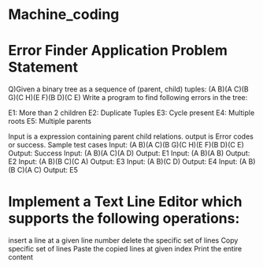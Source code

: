 # Machine_coding
# Error Finder Application Problem Statement 



Q)Given a binary tree as a sequence of (parent, child) tuples: (A B)(A C)(B G)(C H)(E F)(B D)(C E) Write a program to find following errors in the tree:



E1: More than 2 children
E2: Duplicate Tuples
E3: Cycle present
E4: Multiple roots
E5: Multiple parents



Input is a expression containing parent child relations. output is Error codes or success.
Sample test cases
Input: (A B)(A C)(B G)(C H)(E F)(B D)(C E) Output: Success
Input: (A B)(A C)(A D) Output: E1
Input: (A B)(A B) Output: E2
Input: (A B)(B C)(C A) Output: E3
Input: (A B)(C D) Output: E4
Input: (A B)(B C)(A C) Output: E5


# Implement a Text Line Editor which supports the following operations:

insert a line at a given line number
delete the specific set of lines
Copy specific set of lines
Paste the copied lines at given index
Print the entire content

